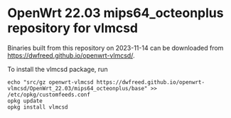 OpenWrt 22.03 mips64_octeonplus repository for vlmcsd
========

Binaries built from this repository on 2023-11-14 can be downloaded from <https://dwfreed.github.io/openwrt-vlmcsd/>.

To install the vlmcsd package, run

```
echo "src/gz openwrt-vlmcsd https://dwfreed.github.io/openwrt-vlmcsd/OpenWrt_22.03/mips64_octeonplus/base" >> /etc/opkg/customfeeds.conf
opkg update
opkg install vlmcsd
```
